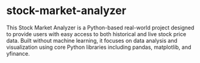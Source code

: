 # stock-market-analyzer
This Stock Market Analyzer is a Python-based real-world project designed to provide users with easy access to both historical and live stock price data. Built without machine learning, it focuses on data analysis and visualization using core Python libraries including pandas, matplotlib, and yfinance.
